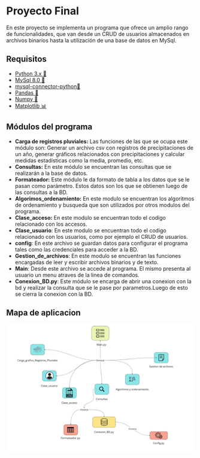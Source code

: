 # Proyecto Final

En este proyecto se implementa un programa que ofrece un amplio rango de funcionalidades, que van desde un CRUD de usuarios almacenados en archivos binarios hasta la utilización de una base de datos en MySql.

## Requisitos

- [Python 3.x 🐍](https://www.python.org/downloads/)
- [MySql 8.0 🐬](https://dev.mysql.com/downloads/installer/)
- [mysql-connector-python🔌](https://dev.mysql.com/doc/connector-python/en/connector-python-installation.html)
- [Pandas 🐼](https://pandas.pydata.org/docs/getting_started/install.html)
- [Numpy 🔢](https://numpy.org/install/)
- [Matplotlib 📊](https://matplotlib.org/stable/install/index.html)

## Módulos del programa

* **Carga de registros pluviales:** Las funciones de las que se ocupa este módulo son: Generar un archivo csv con registros de precipitaciones de un año, generar gráficos relacionados con precipitaciones y calcular medidas estadísticas como la media, promedio, etc.
* **Consultas:** En este módulo se encuentran las consultas que se realizarán a la base de datos.
* **Formateador:** Este módulo le da formato de tabla a los datos que se le pasan como parámetro. Estos datos son los que se obtienen luego de las consultas a la BD.
* **Algorimos_ordenamiento:** En este modulo se encuentran los algoritmos de ordenamiento y busqueda que son utilizados por otros modulos del programa.
* **Clase_acceso:** En este modulo se encuentran todo el codigo relacionado con los accesos.
* **Clase_usuario**: En este modulo se encuentran todo el codigo relacionado con los usuarios, como por ejemplo el CRUD de usuarios.
* **config**: En este archivo se guardan datos para configurar el programa tales como las credenciales para acceder a la BD.
* **Gestion_de_archivos**: En este modulo se encuentran las funciones encargadas de leer y escribir archivos binarios y de texto.
* **Main**: Desde este archivo se accede al programa. El mismo presenta al usuario un menu atraves de la linea de comandos.
*  **Conexion_BD.py**: Este módulo se encarga de abrir una conexion con la bd y realizar la consulta que se le pase por parametros.Luego de esto se cierra la conexion con la                        BD.
## Mapa de aplicacion

![](./Python.jpg)

